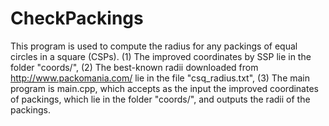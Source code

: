 # CheckPackings
This program is used to compute the radius for any packings of equal circles in a square (CSPs).
(1) The improved coordinates by SSP lie in the folder "coords/",
(2) The best-known radii downloaded from http://www.packomania.com/ lie in the file "csq_radius.txt",
(3) The main program is main.cpp, which accepts as the input the improved coordinates of packings, which lie in the folder "coords/", and outputs the radii of the packings.
